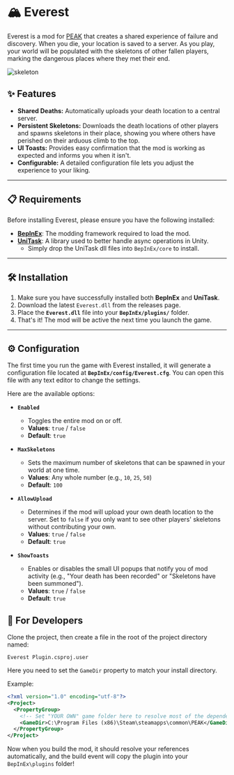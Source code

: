 # 🏔️ Everest

Everest is a mod for [PEAK](https://store.steampowered.com/app/3527290/PEAK/) that creates a shared experience of failure and discovery. When you die, your location is saved to a server. As you play, your world will be populated with the skeletons of other fallen players, marking the dangerous places where they met their end.

![skeleton](https://github.com/user-attachments/assets/f1c7b164-2810-4e42-946a-b7a7e4f9706b)


## ✨ Features

* **Shared Deaths:** Automatically uploads your death location to a central server.
* **Persistent Skeletons:** Downloads the death locations of other players and spawns skeletons in their place, showing you where others have perished on their arduous climb to the top.
* **UI Toasts:** Provides easy confirmation that the mod is working as expected and informs you when it isn't.
* **Configurable:** A detailed configuration file lets you adjust the experience to your liking.

---

## 📋 Requirements

Before installing Everest, please ensure you have the following installed:

* **[BepInEx](https://github.com/BepInEx/BepInEx)**: The modding framework required to load the mod.
* **[UniTask](https://github.com/Cysharp/UniTask)**: A library used to better handle async operations in Unity.
  * Simply drop the UniTask dll files into `BepInEx/core` to install.

---

## 🛠️ Installation

1.  Make sure you have successfully installed both **BepInEx** and **UniTask**.
2.  Download the latest `Everest.dll` from the releases page.
3.  Place the **`Everest.dll`** file into your **`BepInEx/plugins/`** folder.
4.  That's it! The mod will be active the next time you launch the game.

---

## ⚙️ Configuration

The first time you run the game with Everest installed, it will generate a configuration file located at **`BepInEx/config/Everest.cfg`**. You can open this file with any text editor to change the settings.

Here are the available options:

* **`Enabled`**
    * Toggles the entire mod on or off.
    * **Values**: `true` / `false`
    * **Default**: `true`

* **`MaxSkeletons`**
    * Sets the maximum number of skeletons that can be spawned in your world at one time.
    * **Values**: Any whole number (e.g., `10`, `25`, `50`)
    * **Default**: `100`

* **`AllowUpload`**
    * Determines if the mod will upload your own death location to the server. Set to `false` if you only want to see other players' skeletons without contributing your own.
    * **Values**: `true` / `false`
    * **Default**: `true`

* **`ShowToasts`**
    * Enables or disables the small UI popups that notify you of mod activity (e.g., "Your death has been recorded" or "Skeletons have been summoned").
    * **Values**: `true` / `false`
    * **Default**: `true`

## 🔧 For Developers

Clone the project, then create a file in the root of the project directory named:

`Everest Plugin.csproj.user`

Here you need to set the `GameDir` property to match your install directory.

Example:
```xml
<?xml version="1.0" encoding="utf-8"?>
<Project>
  <PropertyGroup>
    <!-- Set "YOUR OWN" game folder here to resolve most of the dependency paths! -->
    <GameDir>C:\Program Files (x86)\Steam\steamapps\common\PEAK</GameDir>
  </PropertyGroup>
</Project>
```

Now when you build the mod, it should resolve your references automatically, and the build event will copy the plugin into your `BepInEx\plugins` folder!
